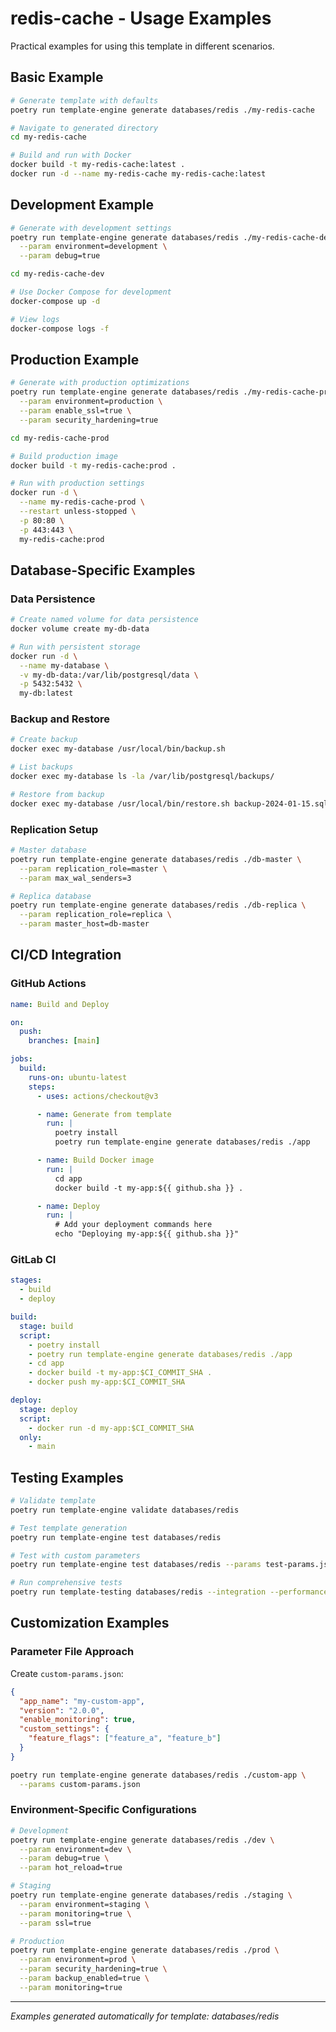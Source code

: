 # redis-cache - Usage Examples

Practical examples for using this template in different scenarios.

## Basic Example

```bash
# Generate template with defaults
poetry run template-engine generate databases/redis ./my-redis-cache

# Navigate to generated directory
cd my-redis-cache

# Build and run with Docker
docker build -t my-redis-cache:latest .
docker run -d --name my-redis-cache my-redis-cache:latest
```

## Development Example

```bash
# Generate with development settings
poetry run template-engine generate databases/redis ./my-redis-cache-dev \
  --param environment=development \
  --param debug=true

cd my-redis-cache-dev

# Use Docker Compose for development
docker-compose up -d

# View logs
docker-compose logs -f
```

## Production Example

```bash
# Generate with production optimizations
poetry run template-engine generate databases/redis ./my-redis-cache-prod \
  --param environment=production \
  --param enable_ssl=true \
  --param security_hardening=true

cd my-redis-cache-prod

# Build production image
docker build -t my-redis-cache:prod .

# Run with production settings
docker run -d \
  --name my-redis-cache-prod \
  --restart unless-stopped \
  -p 80:80 \
  -p 443:443 \
  my-redis-cache:prod
```

## Database-Specific Examples

### Data Persistence

```bash
# Create named volume for data persistence
docker volume create my-db-data

# Run with persistent storage
docker run -d \
  --name my-database \
  -v my-db-data:/var/lib/postgresql/data \
  -p 5432:5432 \
  my-db:latest
```

### Backup and Restore

```bash
# Create backup
docker exec my-database /usr/local/bin/backup.sh

# List backups
docker exec my-database ls -la /var/lib/postgresql/backups/

# Restore from backup
docker exec my-database /usr/local/bin/restore.sh backup-2024-01-15.sql
```

### Replication Setup

```bash
# Master database
poetry run template-engine generate databases/redis ./db-master \
  --param replication_role=master \
  --param max_wal_senders=3

# Replica database
poetry run template-engine generate databases/redis ./db-replica \
  --param replication_role=replica \
  --param master_host=db-master
```

## CI/CD Integration

### GitHub Actions

```yaml
name: Build and Deploy

on:
  push:
    branches: [main]

jobs:
  build:
    runs-on: ubuntu-latest
    steps:
      - uses: actions/checkout@v3

      - name: Generate from template
        run: |
          poetry install
          poetry run template-engine generate databases/redis ./app

      - name: Build Docker image
        run: |
          cd app
          docker build -t my-app:${{ github.sha }} .

      - name: Deploy
        run: |
          # Add your deployment commands here
          echo "Deploying my-app:${{ github.sha }}"
```

### GitLab CI

```yaml
stages:
  - build
  - deploy

build:
  stage: build
  script:
    - poetry install
    - poetry run template-engine generate databases/redis ./app
    - cd app
    - docker build -t my-app:$CI_COMMIT_SHA .
    - docker push my-app:$CI_COMMIT_SHA

deploy:
  stage: deploy
  script:
    - docker run -d my-app:$CI_COMMIT_SHA
  only:
    - main
```

## Testing Examples

```bash
# Validate template
poetry run template-engine validate databases/redis

# Test template generation
poetry run template-engine test databases/redis

# Test with custom parameters
poetry run template-engine test databases/redis --params test-params.json

# Run comprehensive tests
poetry run template-testing databases/redis --integration --performance
```

## Customization Examples

### Parameter File Approach

Create `custom-params.json`:

```json
{
  "app_name": "my-custom-app",
  "version": "2.0.0",
  "enable_monitoring": true,
  "custom_settings": {
    "feature_flags": ["feature_a", "feature_b"]
  }
}
```

```bash
poetry run template-engine generate databases/redis ./custom-app \
  --params custom-params.json
```

### Environment-Specific Configurations

```bash
# Development
poetry run template-engine generate databases/redis ./dev \
  --param environment=dev \
  --param debug=true \
  --param hot_reload=true

# Staging
poetry run template-engine generate databases/redis ./staging \
  --param environment=staging \
  --param monitoring=true \
  --param ssl=true

# Production
poetry run template-engine generate databases/redis ./prod \
  --param environment=prod \
  --param security_hardening=true \
  --param backup_enabled=true \
  --param monitoring=true
```

---

_Examples generated automatically for template: databases/redis_
